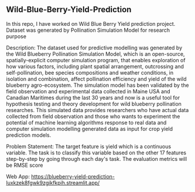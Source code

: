 ## Wild-Blue-Berry-Yield-Prediction

In this repo, I have worked on Wild Blue Berry Yield prediction project. Dataset was generated by Pollination Simulation Model for research purpose

Description: The dataset used for predictive modelling was generated by the Wild Blueberry Pollination Simulation Model, which is an open-source, spatially-explicit computer simulation program, that enables exploration of how various factors, including plant spatial arrangement, outcrossing and self-pollination, bee species compositions and weather conditions, in isolation and combination, affect pollination efficiency and yield of the wild blueberry agro-ecosystem. The simulation model has been validated by the field observation and experimental data collected in Maine USA and Canadian Maritimes during the last 30 years and now is a useful tool for hypothesis testing and theory development for wild blueberry pollination researches. This simulated data provides researchers who have actual data collected from field observation and those who wants to experiment the potential of machine learning algorithms response to real data and computer simulation modelling generated data as input for crop yield prediction models.

Problem Statement: The target feature is yield which is a continuous variable. The task is to classify this variable based on the other 17 features step-by-step by going through each day's task. The evaluation metrics will be RMSE score

Web App: https://blueberry-yield-prediction-luxkzek8fgwk9zgikfkpih.streamlit.app/
